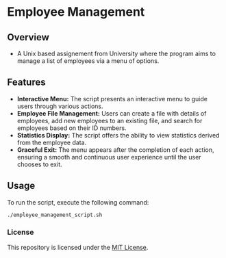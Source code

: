 # Employee Management

## Overview
- A Unix based assignement from University where the program aims to manage a list of employees via a menu of options.

## Features

- **Interactive Menu:** The script presents an interactive menu to guide users through various actions.
- **Employee File Management:** Users can create a file with details of employees, add new employees to an existing file, and search for employees based on their ID numbers.
- **Statistics Display:** The script offers the ability to view statistics derived from the employee data.
- **Graceful Exit:** The menu appears after the completion of each action, ensuring a smooth and continuous user experience until the user chooses to exit.

## Usage

To run the script, execute the following command:

```bash
./employee_management_script.sh
```

### License
This repository is licensed under the [MIT License](https://github.com/NikolaosGazis/Employee-Management?tab=MIT-1-ov-file).
